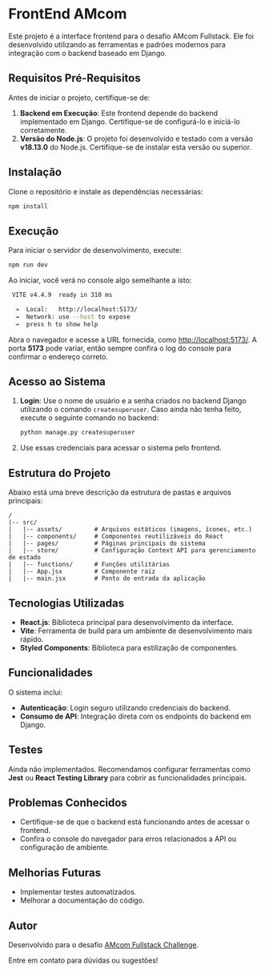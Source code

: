 # FrontEnd AMcom

Este projeto é a interface frontend para o desafio AMcom Fullstack. Ele foi desenvolvido utilizando as ferramentas e
padrões modernos para integração com o backend baseado em Django.

## Requisitos Pré-Requisitos

Antes de iniciar o projeto, certifique-se de:

1. **Backend em Execução**: Este frontend depende do backend implementado em Django. Certifique-se de configurá-lo e
   iniciá-lo corretamente.
2. **Versão do Node.js**: O projeto foi desenvolvido e testado com a versão **v18.13.0** do Node.js. Certifique-se de
   instalar esta versão ou superior.

## Instalação

Clone o repositório e instale as dependências necessárias:

```bash
npm install
```

## Execução

Para iniciar o servidor de desenvolvimento, execute:

```bash
npm run dev
```

Ao iniciar, você verá no console algo semelhante a isto:

```bash
 VITE v4.4.9  ready in 310 ms

  ➔  Local:   http://localhost:5173/
  ➔  Network: use --host to expose
  ➔  press h to show help
```

Abra o navegador e acesse a URL fornecida, como [http://localhost:5173/](http://localhost:5173/). A porta **5173** pode
variar, então sempre confira o log do console para confirmar o endereço correto.

## Acesso ao Sistema

1. **Login**: Use o nome de usuário e a senha criados no backend Django utilizando o comando `createsuperuser`. Caso
   ainda não tenha feito, execute o seguinte comando no backend:

    ```bash
    python manage.py createsuperuser
    ```

2. Use essas credenciais para acessar o sistema pelo frontend.

## Estrutura do Projeto

Abaixo está uma breve descrição da estrutura de pastas e arquivos principais:

```
/
|-- src/
|   |-- assets/         # Arquivos estáticos (imagens, ícones, etc.)
|   |-- components/     # Componentes reutilizáveis do React
|   |-- pages/          # Páginas principais do sistema
|   |-- store/          # Configuração Context API para gerenciamento de estado
|   |-- functions/      # Funções utilitárias
|   |-- App.jsx         # Componente raiz
|   |-- main.jsx        # Ponto de entrada da aplicação
```

## Tecnologias Utilizadas

- **React.js**: Biblioteca principal para desenvolvimento da interface.
- **Vite**: Ferramenta de build para um ambiente de desenvolvimento mais rápido.
- **Styled Components**: Biblioteca para estilização de componentes.

## Funcionalidades

O sistema inclui:

- **Autenticação**: Login seguro utilizando credenciais do backend.
- **Consumo de API**: Integração direta com os endpoints do backend em Django.

## Testes

Ainda não implementados. Recomendamos configurar ferramentas como **Jest** ou **React Testing Library** para cobrir as
funcionalidades principais.

## Problemas Conhecidos

- Certifique-se de que o backend está funcionando antes de acessar o frontend.
- Confira o console do navegador para erros relacionados a API ou configuração de ambiente.

## Melhorias Futuras

- Implementar testes automatizados.
- Melhorar a documentação do código.

## Autor

Desenvolvido para o desafio [AMcom Fullstack Challenge](https://gitlab.com/amcom-sme/fullstack-challenge).

Entre em contato para dúvidas ou sugestões!

